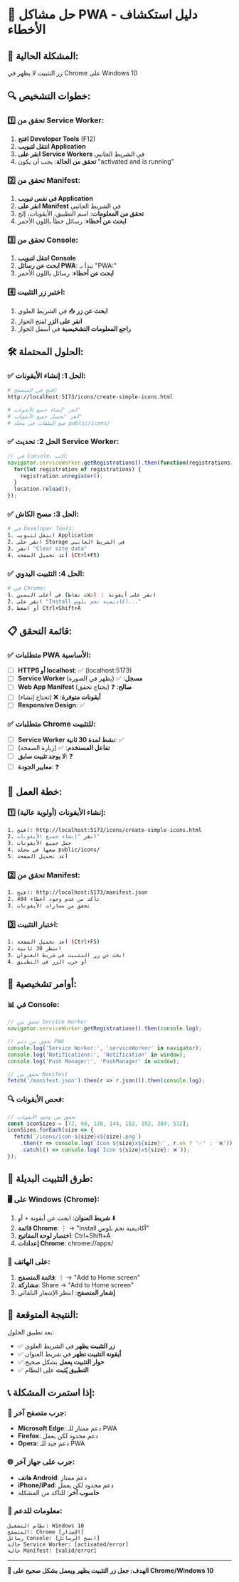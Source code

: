 # 🔧 حل مشاكل PWA - دليل استكشاف الأخطاء

## 🚨 **المشكلة الحالية:**
زر التثبيت لا يظهر في Chrome على Windows 10

## 🔍 **خطوات التشخيص:**

### 1️⃣ **تحقق من Service Worker:**
1. **افتح Developer Tools** (F12)
2. **انتقل لتبويب Application**
3. **انقر على Service Workers** في الشريط الجانبي
4. **تحقق من الحالة**: يجب أن يكون "activated and is running"

### 2️⃣ **تحقق من Manifest:**
1. **في نفس تبويب Application**
2. **انقر على Manifest** في الشريط الجانبي
3. **تحقق من المعلومات**: اسم التطبيق، الأيقونات، إلخ
4. **ابحث عن أخطاء**: رسائل خطأ باللون الأحمر

### 3️⃣ **تحقق من Console:**
1. **انتقل لتبويب Console**
2. **ابحث عن رسائل PWA**: تبدأ بـ "PWA:"
3. **ابحث عن أخطاء**: رسائل باللون الأحمر

### 4️⃣ **اختبر زر التثبيت:**
1. **ابحث عن زر** 📥 في الشريط العلوي
2. **انقر على الزر** لفتح الحوار
3. **راجع المعلومات التشخيصية** في أسفل الحوار

## 🛠️ **الحلول المحتملة:**

### ✅ **الحل 1: إنشاء الأيقونات:**
```bash
# افتح في المتصفح:
http://localhost:5173/icons/create-simple-icons.html

# انقر "إنشاء جميع الأيقونات"
# انقر "تحميل جميع الأيقونات"
# ضع الملفات في مجلد public/icons/
```

### ✅ **الحل 2: تحديث Service Worker:**
```javascript
// في Console، اكتب:
navigator.serviceWorker.getRegistrations().then(function(registrations) {
  for(let registration of registrations) {
    registration.unregister();
  }
  location.reload();
});
```

### ✅ **الحل 3: مسح الكاش:**
```bash
# في Developer Tools:
1. انتقل لتبويب Application
2. انقر على Storage في الشريط الجانبي
3. انقر "Clear site data"
4. أعد تحميل الصفحة (Ctrl+F5)
```

### ✅ **الحل 4: التثبيت اليدوي:**
```bash
# في Chrome:
1. انقر على أيقونة ⋮ (ثلاث نقاط) في أعلى اليمين
2. انقر على "Install أكاديمية نجم بلوس..."
3. أو اضغط Ctrl+Shift+A
```

## 📋 **قائمة التحقق:**

### ✅ **متطلبات PWA الأساسية:**
- [ ] **HTTPS أو localhost**: ✅ (localhost:5173)
- [ ] **Service Worker مسجل**: ✅ (يظهر في الصورة)
- [ ] **Web App Manifest صالح**: ❓ (يحتاج تحقق)
- [ ] **أيقونات متوفرة**: ❌ (تحتاج إنشاء)
- [ ] **Responsive Design**: ✅

### ✅ **متطلبات Chrome للتثبيت:**
- [ ] **Service Worker نشط لمدة 30 ثانية**: ✅
- [ ] **تفاعل المستخدم**: ✅ (زيارة الصفحة)
- [ ] **لا يوجد تثبيت سابق**: ❓
- [ ] **معايير الجودة**: ❓

## 🎯 **خطة العمل:**

### 1️⃣ **إنشاء الأيقونات (أولوية عالية):**
```bash
1. افتح: http://localhost:5173/icons/create-simple-icons.html
2. انقر "إنشاء جميع الأيقونات"
3. حمل جميع الأيقونات
4. ضعها في مجلد public/icons/
5. أعد تحميل الصفحة
```

### 2️⃣ **تحقق من Manifest:**
```bash
1. افتح: http://localhost:5173/manifest.json
2. تأكد من عدم وجود أخطاء 404
3. تحقق من مسارات الأيقونات
```

### 3️⃣ **اختبار التثبيت:**
```bash
1. أعد تحميل الصفحة (Ctrl+F5)
2. انتظر 30 ثانية
3. ابحث عن زر التثبيت في شريط العنوان
4. أو جرب الزر في التطبيق
```

## 🔧 **أوامر تشخيصية:**

### 📊 **في Console:**
```javascript
// تحقق من Service Worker
navigator.serviceWorker.getRegistrations().then(console.log);

// تحقق من دعم PWA
console.log('Service Worker:', 'serviceWorker' in navigator);
console.log('Notifications:', 'Notification' in window);
console.log('Push Manager:', 'PushManager' in window);

// تحقق من Manifest
fetch('/manifest.json').then(r => r.json()).then(console.log);
```

### 🔍 **فحص الأيقونات:**
```javascript
// تحقق من وجود الأيقونات
const iconSizes = [72, 96, 128, 144, 152, 192, 384, 512];
iconSizes.forEach(size => {
  fetch(`/icons/icon-${size}x${size}.png`)
    .then(r => console.log(`Icon ${size}x${size}:`, r.ok ? '✅' : '❌'))
    .catch(() => console.log(`Icon ${size}x${size}: ❌`));
});
```

## 📱 **طرق التثبيت البديلة:**

### 🖥️ **على Windows (Chrome):**
1. **شريط العنوان**: ابحث عن أيقونة + أو ⬇️
2. **قائمة Chrome**: ⋮ → "Install أكاديمية نجم بلوس"
3. **اختصار لوحة المفاتيح**: Ctrl+Shift+A
4. **إعدادات Chrome**: chrome://apps/

### 📱 **على الهاتف:**
1. **قائمة المتصفح**: ⋮ → "Add to Home screen"
2. **مشاركة**: Share → "Add to Home screen"
3. **إشعار المتصفح**: انتظر الإشعار التلقائي

## 🎯 **النتيجة المتوقعة:**

بعد تطبيق الحلول:
- ✅ **زر التثبيت يظهر** في الشريط العلوي
- ✅ **أيقونة التثبيت تظهر** في شريط العنوان
- ✅ **حوار التثبيت يعمل** بشكل صحيح
- ✅ **التطبيق يُثبت** على النظام

## 📞 **إذا استمرت المشكلة:**

### 🔄 **جرب متصفح آخر:**
- **Microsoft Edge**: دعم ممتاز للـ PWA
- **Firefox**: دعم محدود لكن يعمل
- **Opera**: دعم جيد للـ PWA

### 🌐 **جرب على جهاز آخر:**
- **هاتف Android**: دعم ممتاز
- **iPhone/iPad**: دعم محدود لكن يعمل
- **حاسوب آخر**: للتأكد من المشكلة

### 📧 **معلومات للدعم:**
```
نظام التشغيل: Windows 10
المتصفح: Chrome [الإصدار]
رسائل Console: [انسخ الرسائل]
حالة Service Worker: [activated/error]
حالة Manifest: [valid/error]
```

---

**🎯 الهدف: جعل زر التثبيت يظهر ويعمل بشكل صحيح على Chrome/Windows 10**

